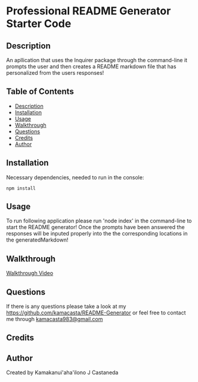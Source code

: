 # Professional README Generator Starter Code

## Description 

An apllication that uses the Inquirer package through the command-line it prompts the user and then creates a README markdown file that has personalized from the users responses!

## Table of Contents

- [Description](#description)
- [Installation](#installation)
- [Usage](#usage)
- [Walkthrough](#walkthrough)
- [Questions](#questions)
- [Credits](#credits)
- [Author](#author)

## Installation 

Necessary dependencies, needed to run in the console: 

```npm install```


## Usage 

To run following application please run 'node index' in the command-line to start the README generator! Once the prompts have been answered the responses will be inputed properly into the the corresponding locations in the generatedMarkdown!


## Walkthrough

[Walkthrough Video]()


## Questions

If there is any questions please take a look at my https://github.com/kamacasta/README-Generator or feel free to contact me through kamacasta983@gmail.com


## Credits



## Author


Created by Kamakanui'aha'ilono J Castaneda
